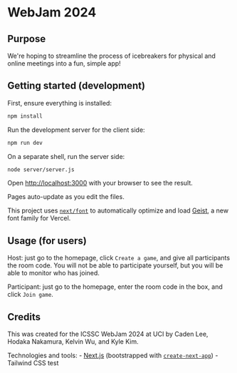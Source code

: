 # WebJam 2024

## Purpose
We're hoping to streamline the process of icebreakers for physical and online meetings into a fun, simple app!

## Getting started (development)

First, ensure everything is installed:
```bash
npm install
```

Run the development server for the client side:
```bash
npm run dev
```

On a separate shell, run the server side:
```bash
node server/server.js
```

Open [http://localhost:3000](http://localhost:3000) with your browser to see the result.

Pages auto-update as you edit the files.

This project uses [`next/font`](https://nextjs.org/docs/app/building-your-application/optimizing/fonts) to automatically optimize and load [Geist](https://vercel.com/font), a new font family for Vercel.

## Usage (for users)

Host: just go to the homepage, click `Create a game`, and give all participants the room code. You will not be able to participate yourself, but you will be able to monitor who has joined.

Participant: just go to the homepage, enter the room code in the box, and click `Join game`.

## Credits
This was created for the ICSSC WebJam 2024 at UCI by Caden Lee, Hodaka Nakamura, Kelvin Wu, and Kyle Kim.

Technologies and tools:
    - [Next.js](https://nextjs.org) (bootstrapped with [`create-next-app`](https://github.com/vercel/next.js/tree/canary/packages/create-next-app))
    - Tailwind CSS
test
